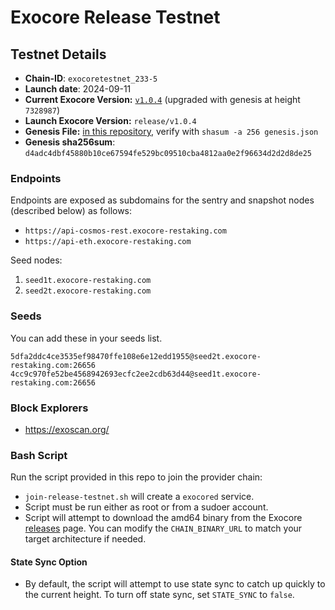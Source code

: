 # Exocore Release Testnet

## Testnet Details

- **Chain-ID**: `exocoretestnet_233-5`
- **Launch date**: 2024-09-11
- **Current Exocore Version:** [`v1.0.4`](https://github.com/ExocoreNetwork/exocore/releases/tag/v1.0.4) (upgraded with genesis at height `7328987`)
- **Launch Exocore Version:** `release/v1.0.4`
- **Genesis File:** [in this repository](genesis.json.gz), verify with `shasum -a 256 genesis.json`
- **Genesis sha256sum**: `d4adc4dbf45880b10ce67594fe529bc09510cba4812aa0e2f96634d2d2d8de25`

### Endpoints

Endpoints are exposed as subdomains for the sentry and snapshot nodes (described below) as follows:

* `https://api-cosmos-rest.exocore-restaking.com`
* `https://api-eth.exocore-restaking.com`

Seed nodes:

1. `seed1t.exocore-restaking.com`
2. `seed2t.exocore-restaking.com`

### Seeds

You can add these in your seeds list.

```
5dfa2ddc4ce3535ef98470ffe108e6e12edd1955@seed2t.exocore-restaking.com:26656
4cc9c970fe52be4568942693ecfc2ee2cdb63d44@seed1t.exocore-restaking.com:26656
```

### Block Explorers

  - https://exoscan.org/

### Bash Script

Run the script provided in this repo to join the provider chain:
* `join-release-testnet.sh` will create a `exocored` service.
* Script must be run either as root or from a sudoer account.
* Script will attempt to download the amd64 binary from the Exocore [releases](https://github.com/ExocoreNetwork/exocore/releases) page. You can modify the `CHAIN_BINARY_URL` to match your target architecture if needed.

#### State Sync Option

* By default, the script will attempt to use state sync to catch up quickly to the current height. To turn off state sync, set `STATE_SYNC` to `false`.
